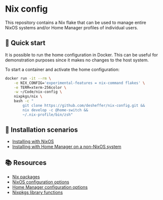 # Nix config

This repository contains a Nix flake that can be used to manage entire NixOS
systems and/or Home Manager profiles of individual users.

## 🏃 Quick start

It is possible to run the home configuration in Docker. This can be useful for
demonstration purposes since it makes no changes to the host system.

To start a container and activate the home configuration:

```sh
docker run -it --rm \
    -e NIX_CONFIG='experimental-features = nix-command flakes' \
    -e TERM=xterm-256color \
    -w ~/Code/nix-config \
    nixpkgs/nix \
    bash -c "
        git clone https://github.com/desheffer/nix-config.git &&
        nix develop -c @home-switch &&
        ~/.nix-profile/bin/zsh"
```

## 🔨 Installation scenarios

- [Installing with NixOS](/docs/nixos.md)
- [Installing with Home Manager on a non-NixOS system](/docs/home-manager.md)

## 📚 Resources

- [Nix packages][nix-packages]
- [NixOS configuration options][nixos-options]
- [Home Manager configuration options][home-manager-options]
- [Nixpkgs library functions][nixpkgs-lib]

[home-manager-options]: https://nix-community.github.io/home-manager/options.html
[nix-packages]: https://search.nixos.org/packages
[nixos-options]: https://search.nixos.org/options
[nixpkgs-lib]: https://nixos.org/manual/nixpkgs/stable/#sec-functions-library
